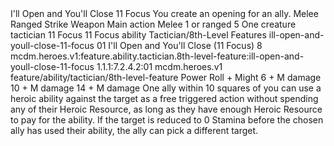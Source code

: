 <ability>
  <name>I&apos;ll Open and You&apos;ll Close</name>
  <cost>11 Focus</cost>
  <flavor>You create an opening for an ally.</flavor>
  <keywords>
    <keyword>Melee</keyword>
    <keyword>Ranged</keyword>
    <keyword>Strike</keyword>
    <keyword>Weapon</keyword>
  </keywords>
  <type>Main action</type>
  <distance>Melee 1 or ranged 5</distance>
  <target>One creature</target>
  <metadata>
    <class>tactician</class>
    <cost>11 Focus</cost>
    <cost_amount>11</cost_amount>
    <cost_resource>Focus</cost_resource>
    <feature_type>ability</feature_type>
    <file_dpath>Tactician/8th-Level Features</file_dpath>
    <item_id>ill-open-and-youll-close-11-focus</item_id>
    <item_index>01</item_index>
    <item_name>I&apos;ll Open and You&apos;ll Close (11 Focus)</item_name>
    <level>8</level>
    <scc>mcdm.heroes.v1:feature.ability.tactician.8th-level-feature:ill-open-and-youll-close-11-focus</scc>
    <scdc>1.1.1:7.2.4.2:01</scdc>
    <source>mcdm.heroes.v1</source>
    <type>feature/ability/tactician/8th-level-feature</type>
  </metadata>
  <effects>
    <effect type="roll">
      <roll>Power Roll + Might</roll>
      <t1>6 + M damage</t1>
      <t2>10 + M damage</t2>
      <t3>14 + M damage</t3>
    </effect>
    <effect type="mundane">One ally within 10 squares of you can use a heroic ability against the target as a free triggered action without spending any of their Heroic Resource, as long as they have enough Heroic Resource to pay for the ability. If the target is reduced to 0 Stamina before the chosen ally has used their ability, the ally can pick a different target.</effect>
  </effects>
</ability>
